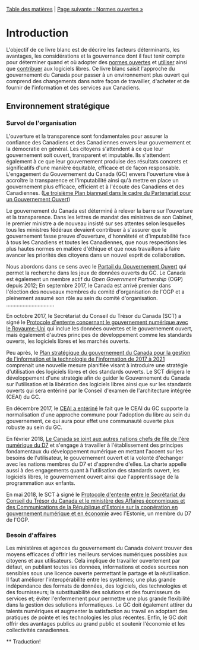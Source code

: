 [Table des matières](../README.md#table-des-mati%C3%A8res) | [Page suivante : Normes ouvertes »](2_Normes_ouvertes.md)

# Introduction

L'objectif de ce livre blanc est de décrire les facteurs déterminants, les avantages, les considérations et la gouvernance dont il faut tenir compte pour déterminer quand et où adopter des [normes ouvertes](2_Normes_ouvertes.md) et [utiliser](3_Logiciel_libre_Utilisation.md) ainsi que [contribuer](4_Logiciel_libre_Contribution.md) aux logiciels libres. Ce livre blanc saisit l'approche du gouvernement du Canada pour passer à un environnement plus ouvert qui comprend des changements dans notre façon de travailler, d'acheter et de fournir de l'information et des services aux Canadiens.

## Environnement stratégique

### Survol de l'organisation

L'ouverture et la transparence sont fondamentales pour assurer la confiance des Canadiens et des Canadiennes envers leur gouvernement et la démocratie en général. Les citoyens s'attendent à ce que leur gouvernement soit ouvert, transparent et imputable. Ils s'attendent également à ce que leur gouvernement produise des résultats concrets et significatifs d'une manière équitable, efficace et de façon responsable. L'engagement du Gouvernement du Canada (GC) envers l'ouverture vise à accroître la transparence et l'imputabilité ainsi qu'à mettre en place un gouvernement plus efficace, efficient et à l'écoute des Canadiens et des Canadiennes. ([Le troisième Plan biannuel dans le cadre du Partenariat pour un Gouvernement Ouvert](https://ouvert.canada.ca/fr/contenu/troisieme-plan-biannuel-partenariat-gouvernement-ouvert))

Le gouvernement du Canada est déterminé à relever la barre sur l'ouverture et la transparence. Dans les lettres de mandat des ministres de son Cabinet, le premier ministre a de nouveau insisté sur ses attentes selon lesquelles tous les ministres fédéraux devaient contribuer à s'assurer que le gouvernement fasse preuve d'ouverture, d'honnêteté et d'imputabilité face à tous les Canadiens et toutes les Canadiennes, que nous respections les plus hautes normes en matière d'éthique et que nous travaillons à faire avancer les priorités des citoyens dans un nouvel esprit de collaboration.

Nous abordons dans ce sens avec le [Portail du Gouvernement Ouvert](https://open.canada.ca/fr) qui permet la recherche dans les jeux de données ouverts du GC. Le Canada est également un membre actif du _Open Government Partnership_ (OGP) depuis 2012; En septembre 2017, le Canada est arrivé premier dans l'élection des nouveaux membres du comité d'organisation de l'OGP et a pleinement assumé son rôle au sein du comité d'organisation. ................................

En octobre 2017, le Secrétariat du Conseil du Trésor du Canada (SCT) a signé le [Protocole d'entente concernant le gouvernement numérique avec le Royaume-Uni](https://www.canada.ca/fr/secretariat-conseil-tresor/services/innovation/protocole-dentente-concernant-gouvernement-numerique.html) qui inclue les données ouvertes et le gouvernement ouvert, mais également d'autres principes de développement comme les standards ouverts, les logiciels libres et les marchés ouverts.

Peu après, le [Plan stratégique du gouvernement du Canada pour la gestion de l'information et la technologie de l'information de 2017 à 2021](https://www.canada.ca/fr/secretariat-conseil-tresor/services/technologie-information/plan-strategique-2017-2021.html) comprenait une nouvelle mesure planifiée visant à introduire une stratégie d'utilisation des logiciels libres et des standards ouverts. Le SCT dirigera le développement d'une stratégie afin de guider le Gouvernement du Canada sur l'utilisation et la libération des logiciels libres ainsi que sur les standards ouverts qui sera entériné par le Conseil d'examen de l'architecture intégrée (CEAI) du GC.

En décembre 2017, le [CEAI a entériné](http://www.gcpedia.gc.ca/gcwiki/images/9/98/GC_EARB_2017-12-14_Record_of_Discussion.pdf) le fait que le CEAI du GC supporte la normalisation d'une approche commune pour l'adoption du libre au sein du gouvernement, ce qui aura pour effet une communauté ouverte plus robuste au sein du GC.

En février 2018, [Le Canada se joint aux autres nations chefs de file de l'ère numérique du D7](https://www.canada.ca/fr/secretariat-conseil-tresor/nouvelles/2018/02/le_canada_se_jointauxautresnationschefsdefiledelerenumeriquedud7.html) et s'engage à travailler à l'établissement des principes fondamentaux du développement numérique en mettant l'accent sur les besoins de l'utilisateur, le gouvernement ouvert et la volonté d'échanger avec les nations membres du D7 et d'apprendre d'elles. La charte appelle aussi à des engagements quant à l'utilisation des standards ouvert, les logiciels libres, le gouvernement ouvert ainsi que l'apprentissage de la programmation aux enfants.

En mai 2018, le SCT à signé le [Protocole d'entente entre le Secrétariat du Conseil du Trésor du Canada et le ministère des Affaires économiques et des Communications de la République d'Estonie sur la coopération en gouvernement numérique et en économie](https://www.canada.ca/fr/secretariat-conseil-tresor/services/innovation/protocole-dentente-can-estonie-gouvernement-numerique-economie.html) avec l'Estonie, un membre du D7 de l'OGP.

### Besoin d'affaires

Les ministères et agences du gouvernement du Canada doivent trouver des moyens efficaces d'offrir les meilleurs services numériques possibles aux citoyens et aux utilisateurs. Cela implique de travailler ouvertement par défaut, en publiant toutes les données, informations et codes sources non sensibles sous une licence ouverte permettant le partage et la réutilisation. Il faut améliorer l'interopérabilité entre les systèmes; une plus grande indépendance des formats de données, des logiciels, des technologies et des fournisseurs; la substituabilité des solutions et des fournisseurs de services et; éviter l'enfermement pour permettre une plus grande flexibilité dans la gestion des solutions informatiques. Le GC doit également attirer du talents numériques et augmenter la satisfaction au travail en adoptant des pratiques de pointe et les technologies les plus récentes. Enfin, le GC doit offrir des avantages publics au grand public et soutenir l'économie et les collectivités canadiennes.

** Traduction!
